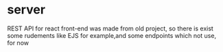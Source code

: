 # server

REST API for react front-end was made from old project, so there is exist some rudements
like EJS for example,and some endpoints which not use, for now
